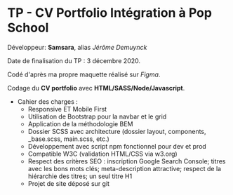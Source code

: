 # TP - CV Portfolio Intégration à Pop School

Développeur: **Samsara**, alias *Jérôme Demuynck*  

Date de finalisation du TP : 3 décembre 2020.

Codé d'après ma propre maquette réalisé sur *Figma*.

Codage du **CV portfolio** avec **HTML/SASS/Node/Javascript**. 

* Cahier des charges : 
  * Responsive ET Mobile First
  * Utilisation de Bootstrap pour la navbar et le grid
  * Application de la méthodologie BEM
  * Dossier SCSS avec architecture (dossier layout, components, _base.scss, main.scss, etc.)
  * Développement avec script npm fonctionnel pour dev et prod
  * Compatible W3C (validation HTML/CSS via w3.org)
  * Respect des critères SEO : inscription Google Search Console; titres avec les bons mots clés; meta-description attractive; respect de la hiérarchie des titres; un seul titre H1
  * Projet de site déposé sur git
